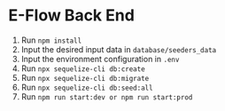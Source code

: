 # E-Flow Back End

1. Run `npm install` 
2. Input the desired input data in `database/seeders_data` 
3. Input the environment configuration in `.env`
4. Run `npx sequelize-cli db:create`
5. Run `npx sequelize-cli db:migrate`
6. Run `npx sequelize-cli db:seed:all`
7. Run `npm run start:dev or npm run start:prod` 
